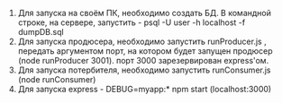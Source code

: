 1) Для запуска на своём ПК, необходимо создать БД. В командной строке, на сервере, запустить - 
 psql -U user -h localhost -f dumpDB.sql
2) Для запуска продюсера, необходимо запустить runProducer.js , передать аргументом порт,
на котором будет запущен продюсер (node runProducer 3001). порт 3000 зарезервирован express'ом.
3) Для запуска потербителя, необходимо запустить runConsumer.js (node runConsumer)
4) Для запуска express - DEBUG=myapp:* npm start (localhost:3000)